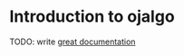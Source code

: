 # Introduction to ojalgo

TODO: write [great documentation](http://jacobian.org/writing/what-to-write/)
